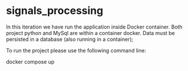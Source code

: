 # signals_processing

In this iteration we have run the application inside Docker container.
Both project python and MySql are within  a container docker.
Data must be persisted in a database (also running in a container);

To run the project please use the following command line:

docker compose up